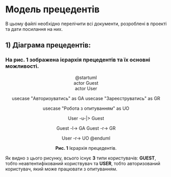 # Модель прецедентів

В цьому файлі необхідно перелічити всі документи, розроблені в проекті та дати посилання на них.

## 1) Діаграма прецедентів:

### На **рис. 1** зображена ієрархія прецедентів та їх основні можливості.

<center> 
  
@startuml  
  actor Guest  
  actor User
  
  usecase "Авторизуватись" as GA
  usecase "Зареєструватись" as GR
  
  usecase "Робота з опитуванням" as UO 
  
  User -u-|> Guest
  
  Guest -l-> GA
  Guest -r-> GR
  
  User -r-> UO
@enduml  
    
**Рис. 1** Ієрархія прецедентів.  
</center>

Як видно з цього рисунку, всього існує **3** типи користувачів: **GUEST**, тобто неавтентифікований користвувач та **USER**, тобто авторизований користувач, який може працювати з опитуванням.
